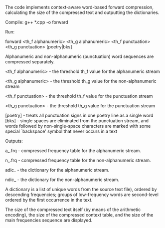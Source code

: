 The code implements context-aware word-based forward compression, calculating the size of the compressed text and outputting the dictionaries.

Compile: g++ *.cpp -o forward

Run:

forward <text file name> <th_f alphanumeric> <th_g alphanumeric> <th_f punctuation> <th_g punctuation> [poetry|bks]

Alphanumeric and non-alphanumeric (punctuation) word sequences are compressed separately.

<th_f alphanumeric> - the threshold th_f value for the alphanumeric stream

<th_g alphanumeric> - the threshold th_g value for the non-alphanumeric stream 

<th_f punctuation> - the threshold th_f value for the punctuation stream 

<th_g punctuation> - the threshold th_g value for the punctuation stream 

[poetry] - treats all punctuation signs in one poetry line as a single word
[bks] - single spaces are eliminated from the punctuation stream, and words followed by non-single-space characters are marked with some special `backspace' symbol that never occurs in a text

Outputs:

a_<file name>.frq - compressed frequency table for the alphanumeric stream.

n_<file name>.frq - compressed frequency table for the non-alphanumeric stream.

adic_<file name> - the dictionary for the alphanumeric stream.

ndic_<file name> - the dictionary for the non-alphanumeric stream.


A dictionary is a list of unique words from the source text file), ordered by descending frequencies; groups of low-frequency words are second-level ordered by the first occurrence in the text.

The size of the compressed text itself (by means of the arithmetic encoding), the size of the compressed context table, and the size of the main frequencies sequence are displayed.
